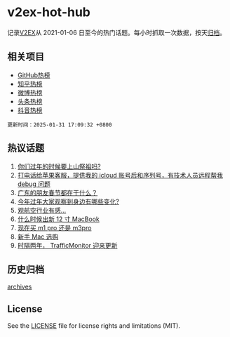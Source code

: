 # v2ex-hot-hub

 记录[V2EX](https://www.v2ex.com/)从 2021-01-06 日至今的热门话题。每小时抓取一次数据，按天[归档](archives)。
 
 ## 相关项目

- [GitHub热榜](https://github.com/lonnyzhang423/github-hot-hub)
- [知乎热榜](https://github.com/lonnyzhang423/zhihu-hot-hub)
- [微博热榜](https://github.com/lonnyzhang423/weibo-hot-hub)
- [头条热榜](https://github.com/lonnyzhang423/toutiao-hot-hub)
- [抖音热榜](https://github.com/lonnyzhang423/douyin-hot-hub)


 `更新时间：2025-01-31 17:09:32 +0800`

## 热议话题

1. [你们过年的时候要上山祭祖吗?](https://www.v2ex.com/t/1108377)
1. [打电话给苹果客服，提供我的 icloud 账号后和序列号，有技术人员远程帮我 debug 问题](https://www.v2ex.com/t/1108378)
1. [广东的朋友春节都在干什么？](https://www.v2ex.com/t/1108344)
1. [今年过年大家观察到身边有哪些变化?](https://www.v2ex.com/t/1108352)
1. [观航空行业有感…](https://www.v2ex.com/t/1108404)
1. [什么时候出新 12 寸 MacBook](https://www.v2ex.com/t/1108359)
1. [现在买 m1 pro 还是 m3pro](https://www.v2ex.com/t/1108348)
1. [新手 Mac 选购](https://www.v2ex.com/t/1108356)
1. [时隔两年， TrafficMonitor 迎来更新](https://www.v2ex.com/t/1108384)

## 历史归档

[archives](archives)

## License

See the [LICENSE](LICENSE) file for license rights and limitations (MIT).
